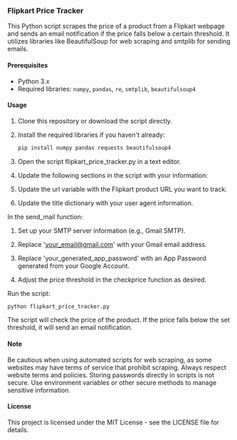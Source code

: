 ### Flipkart Price Tracker

This Python script scrapes the price of a product from a Flipkart webpage and sends an email notification if the price falls below a certain threshold. It utilizes libraries like BeautifulSoup for web scraping and smtplib for sending emails.

#### Prerequisites

- Python 3.x
- Required libraries: `numpy`, `pandas`, `re`, `smtplib`, `beautifulsoup4`

#### Usage

1. Clone this repository or download the script directly.

2. Install the required libraries if you haven't already:

   ```bash
   pip install numpy pandas requests beautifulsoup4
   ```


3. Open the script flipkart_price_tracker.py in a text editor.

4. Update the following sections in the script with your information:

5. Update the url variable with the Flipkart product URL you want to track.

6. Update the title dictionary with your user agent information.

In the send_mail function:

1. Set up your SMTP server information (e.g., Gmail SMTP).

2. Replace 'your_email@gmail.com' with your Gmail email address.

3. Replace 'your_generated_app_password' with an App Password generated from your Google Account.

4. Adjust the price threshold in the checkprice function as desired.

Run the script:

```bash
python flipkart_price_tracker.py 
```



The script will check the price of the product. If the price falls below the set threshold, it will send an email notification.

#### Note

Be cautious when using automated scripts for web scraping, as some websites may have terms of service that prohibit scraping. Always respect website terms and policies.
Storing passwords directly in scripts is not secure. Use environment variables or other secure methods to manage sensitive information.

#### License
This project is licensed under the MIT License - see the LICENSE file for details.